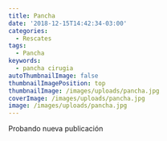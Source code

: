 ```yaml
---
title: Pancha
date: '2018-12-15T14:42:34-03:00'
categories:
  - Rescates
tags:
  - Pancha
keywords:
  - pancha cirugia
autoThumbnailImage: false
thumbnailImagePosition: top
thumbnailImage: /images/uploads/pancha.jpg
coverImage: /images/uploads/pancha.jpg
image: /images/uploads/pancha.jpg
---
```

Probando nueva publicación
